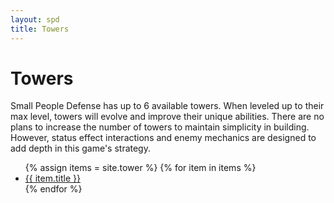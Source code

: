 ```yaml
---
layout: spd
title: Towers
---
```


# Towers

Small People Defense has up to 6 available towers. When leveled up to their max level, towers will evolve and improve their unique abilities. There are no plans to increase the number of towers to maintain simplicity in building. However, status effect interactions and enemy mechanics are designed to add depth in this game's strategy.

<ul>
  {% assign items = site.tower %}
  {% for item in items %}
    <li><a href="{{ item.url }}">{{ item.title }}</a></li>
  {% endfor %}
<ul>
